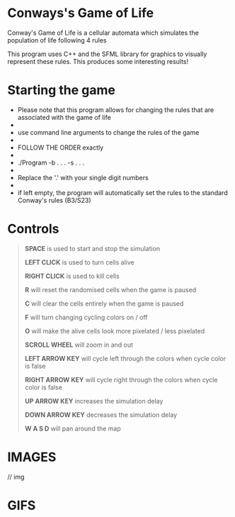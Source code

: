 # Conways's Game of Life
Conway's Game of Life is a cellular automata which simulates the population of life following 4 rules

This program uses C++ and the SFML library for graphics to visually represent these rules. This produces some interesting results!

# Starting the game
- Please note that this program allows for changing the rules that are associated with the game of life
-
- use command line arguments to change the rules of the game
-
- FOLLOW THE ORDER exactly
-
- ./Program -b . . . -s . . .
-
- Replace the '.' with your single digit numbers
-
- if left empty, the program will automatically set the rules to the standard Conway's rules (B3/S23)


# Controls

> **SPACE** is used to start and stop the simulation
>
> **LEFT CLICK** is used to turn cells alive
>
> **RIGHT CLICK** is used to kill cells
>
> **R** will reset the randomised cells when the game is paused
> 
> **C** will clear the cells entirely when the game is paused
>
> **F** will turn changing cycling colors on / off
> 
> **O** will make the alive cells look more pixelated / less pixelated
>
> **SCROLL WHEEL** will zoom in and out
>
> **LEFT ARROW KEY** will cycle left through the colors when cycle color is false
>
> **RIGHT ARROW KEY** will cycle right through the colors when cycle color is false
>
> **UP ARROW KEY** increases the simulation delay
>
> **DOWN ARROW KEY** decreases the simulation delay
>
> **W A S D** will pan around the map

# IMAGES

// img

# GIFS

